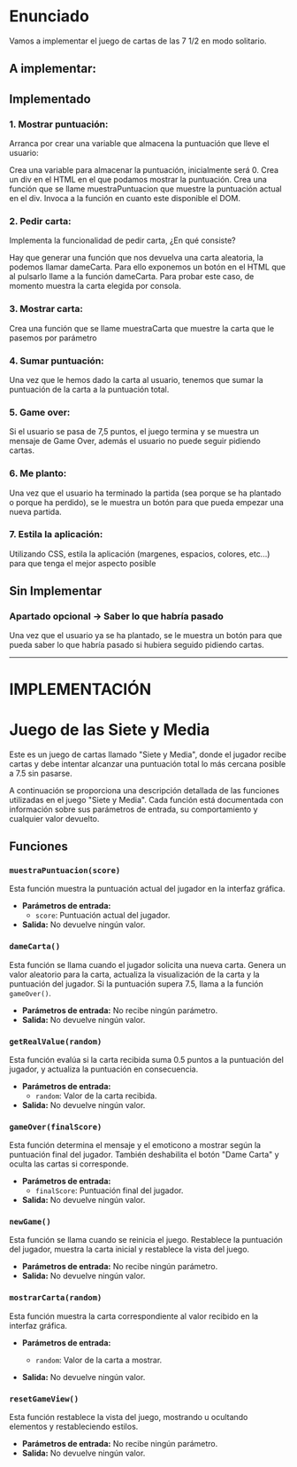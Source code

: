 
# Enunciado
Vamos a implementar el juego de cartas de las 7 1/2 en modo solitario.


## A implementar:

## Implementado 
### 1. Mostrar puntuación:
Arranca por crear una variable que almacena la puntuación que lleve el usuario:

Crea una variable para almacenar la puntuación, inicialmente será 0.
Crea un div en el HTML en el que podamos mostrar la puntuación.
Crea una función que se llame muestraPuntuacion que muestre la puntuación actual en el div.
Invoca a la función en cuanto este disponible el DOM.

### 2. Pedir carta:
Implementa la funcionalidad de pedir carta, ¿En qué consiste?

Hay que generar una función que nos devuelva una carta aleatoria, la podemos llamar dameCarta.
Para ello exponemos un botón en el HTML que al pulsarlo llame a la función dameCarta.
Para probar este caso, de momento muestra la carta elegida por consola.

### 3. Mostrar carta:
Crea una función que se llame muestraCarta que muestre la carta que le pasemos por parámetro

### 4. Sumar puntuación:
Una vez que le hemos dado la carta al usuario, tenemos que sumar la puntuación de la carta a la puntuación total.

### 5. Game over:
Si el usuario se pasa de 7,5 puntos, el juego termina y se muestra un mensaje de Game Over, además el usuario no puede seguir pidiendo cartas.

### 6. Me planto:
Una vez que el usuario ha terminado la partida (sea porque se ha plantado o porque ha perdido), se le muestra un botón para que pueda empezar una nueva partida.

### 7. Estila la aplicación:
Utilizando CSS, estila la aplicación (margenes, espacios, colores, etc...) para que tenga el mejor aspecto posible

## Sin Implementar 
### Apartado opcional -> Saber lo que habría pasado
Una vez que el usuario ya se ha plantado, se le muestra un botón para que pueda saber lo que habría pasado si hubiera seguido pidiendo cartas.


---

# IMPLEMENTACIÓN 

# Juego de las Siete y Media
Este es un juego de cartas llamado "Siete y Media", donde el jugador recibe cartas y debe intentar alcanzar una puntuación total lo más cercana posible a 7.5 sin pasarse. 

A continuación se proporciona una descripción detallada de las funciones utilizadas en el juego "Siete y Media". Cada función está documentada con información sobre sus parámetros de entrada, su comportamiento y cualquier valor devuelto.

## Funciones
### `muestraPuntuacion(score)`

Esta función muestra la puntuación actual del jugador en la interfaz gráfica.

- **Parámetros de entrada:**
  - `score`: Puntuación actual del jugador.
- **Salida:** No devuelve ningún valor.

### `dameCarta()`

Esta función se llama cuando el jugador solicita una nueva carta. Genera un valor aleatorio para la carta, actualiza la visualización de la carta y la puntuación del jugador. Si la puntuación supera 7.5, llama a la función `gameOver()`.

- **Parámetros de entrada:** No recibe ningún parámetro.
- **Salida:** No devuelve ningún valor.

### `getRealValue(random)`

Esta función evalúa si la carta recibida suma 0.5 puntos a la puntuación del jugador, y actualiza la puntuación en consecuencia.

- **Parámetros de entrada:**
  - `random`: Valor de la carta recibida.
- **Salida:** No devuelve ningún valor.

### `gameOver(finalScore)`

Esta función determina el mensaje y el emoticono a mostrar según la puntuación final del jugador. También deshabilita el botón "Dame Carta" y oculta las cartas si corresponde.

- **Parámetros de entrada:**
  - `finalScore`: Puntuación final del jugador.
- **Salida:** No devuelve ningún valor.

### `newGame()`

Esta función se llama cuando se reinicia el juego. Restablece la puntuación del jugador, muestra la carta inicial y restablece la vista del juego.

- **Parámetros de entrada:** No recibe ningún parámetro.
- **Salida:** No devuelve ningún valor.

### `mostrarCarta(random)`

Esta función muestra la carta correspondiente al valor recibido en la interfaz gráfica.

- **Parámetros de entrada:**
  - `random`: Valor de la carta a mostrar.

- **Salida:** No devuelve ningún valor.

### `resetGameView()`

Esta función restablece la vista del juego, mostrando u ocultando elementos y restableciendo estilos.

- **Parámetros de entrada:** No recibe ningún parámetro.
- **Salida:** No devuelve ningún valor.




